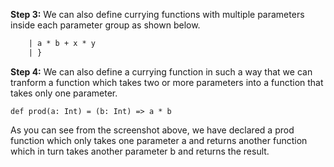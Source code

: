 
**Step 3:** We can also define currying functions with multiple parameters inside each parameter group as shown below.

```def sumProd(a: Int, x: Int) (b: Int, y: Int): Int = {
	| a * b + x * y
	| }
```
 

**Step 4:** We can also define a currying function in such a way that we can tranform a function which takes two or more parameters into a function that takes only one parameter.

```def prod(a: Int) = (b: Int) => a * b```

 


As you can see from the screenshot above, we have declared a prod function which only takes one parameter a and returns another function which in turn takes another parameter b and returns the result.
